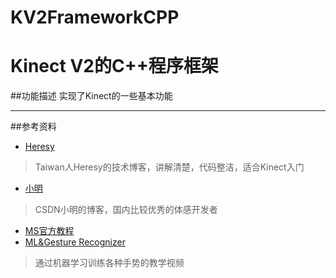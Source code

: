 # KV2FrameworkCPP

Kinect V2的C++程序框架
=================================================
##功能描述
  实现了Kinect的一些基本功能
**************************************************
##参考资料
 * [Heresy](https://kheresy.wordpress.com/kinect-for-windows-v2-cpp-index/)<br>
 >Taiwan人Heresy的技术博客，讲解清楚，代码整洁，适合Kinect入门
 * [小明](http://blog.csdn.net/guoming0000/article/category/930242)<br>
 >CSDN小明的博客，国内比较优秀的体感开发者
 * [MS官方教程](https://developer.microsoft.com/en-us/windows/kinect/develop)<br>
 * [ML&Gesture Recognizer](https://vimeo.com/122166652)<br>
 >通过机器学习训练各种手势的教学视频

